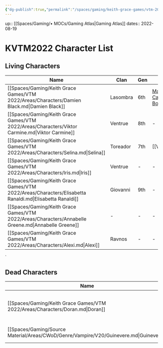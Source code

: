 ```yaml
---
{"dg-publish":true,"permalink":"/spaces/gaming/keith-grace-games/vtm-2022/mo-cs/kvtm-2022-character-list-moc/","dgHomeLink":true,"dgPassFrontmatter":true}
---
```


up:: [[Spaces/Gaming/• MOCs/Gaming Atlas|Gaming Atlas]]
dates:: 2022-08-19

# KVTM2022 Character List

## Living Characters

| Name                                                                                                    | Clan     | Gen | Sire                                                                                                 | Type    | Player |
| ------------------------------------------------------------------------------------------------------- | -------- | --- | ---------------------------------------------------------------------------------------------------- | ------- | ------ |
| [[Spaces/Gaming/Keith Grace Games/VTM 2022/Areas/Characters/Damien Black.md\|Damien Black]]             | Lasombra | 6th | [Magdalena Castelucci Borcellino](https://whitewolf.fandom.com/wiki/Magdalena_Castelucci_Borcellino) | Vampire | Joshua |
| [[Spaces/Gaming/Keith Grace Games/VTM 2022/Areas/Characters/Viktor Carmine.md\|Viktor Carmine]]         | Ventrue  | 8th | \-                                                                                                   | Vampire | Mathew |
| [[Spaces/Gaming/Keith Grace Games/VTM 2022/Areas/Characters/Selina.md\|Selina]]                         | Toreador | 7th | [[Violetta\|Violetta]]                                                                               | Vampire | NPC    |
| [[Spaces/Gaming/Keith Grace Games/VTM 2022/Areas/Characters/Iris.md\|Iris]]                             | Ventrue  | \-  | \-                                                                                                   | Ghoul   | NPC    |
| [[Spaces/Gaming/Keith Grace Games/VTM 2022/Areas/Characters/Elisabetta Ranaldi.md\|Elisabetta Ranaldi]] | Giovanni | 9th | \-                                                                                                   | Vampire | NPC    |
| [[Spaces/Gaming/Keith Grace Games/VTM 2022/Areas/Characters/Annabelle Greene.md\|Annabelle Greene]]     | \-       | \-  | \-                                                                                                   | Ghoul   | NPC    |
| [[Spaces/Gaming/Keith Grace Games/VTM 2022/Areas/Characters/Alexi.md\|Alexi]]                           | Ravnos   | \-  | \-                                                                                                   | Vampire | NPC    |


`
## Dead Characters
| Name                                                                                   | Clan     | Gen | Sire                                                                                              | KilledBy                                                                                    | Type    |
| -------------------------------------------------------------------------------------- | -------- | --- | ------------------------------------------------------------------------------------------------- | ------------------------------------------------------------------------------------------- | ------- |
| [[Spaces/Gaming/Keith Grace Games/VTM 2022/Areas/Characters/Doran.md\|Doran]]          | Ventrue  | 6th | [Gaius Marcellus \| White Wolf Wiki \| Fandom](https://whitewolf.fandom.com/wiki/Gaius_Marcellus) | [[Spaces/Gaming/Keith Grace Games/VTM 2022/Areas/Characters/Damien Black.md\|Damien Black]] | Vampire |
| [[Spaces/Gaming/Source Material/Areas/CWoD/Genre/Vampire/V20/Guinevere.md\|Guinevere]] | Toreador | 8th | \-                                                                                                | [[Spaces/Gaming/Keith Grace Games/VTM 2022/Areas/Characters/Doran.md\|Doran]]               | Vampire |
